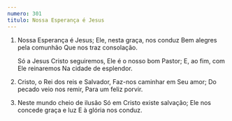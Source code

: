 ```yaml
---
numero: 301
titulo: Nossa Esperança é Jesus
---
```

1. Nossa Esperança é Jesus;
   Ele, nesta graça, nos conduz
   Bem alegres pela comunhão
   Que nos traz consolação.

    Só a Jesus Cristo seguiremos,
    Ele é o nosso bom Pastor;
    E, ao fim, com Ele reinaremos
    Na cidade de esplendor.

2. Cristo, o Rei dos reis e Salvador,
   Faz-nos caminhar em Seu amor;
   Do pecado veio nos remir,
   Para um feliz porvir.

3. Neste mundo cheio de ilusão
   Só em Cristo existe salvação;
   Ele nos concede graça e luz
   E à glória nos conduz.
